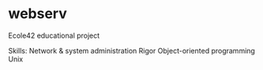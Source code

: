 # webserv
Ecole42 educational project

Skills:
Network & system administration
Rigor
Object-oriented programming
Unix
